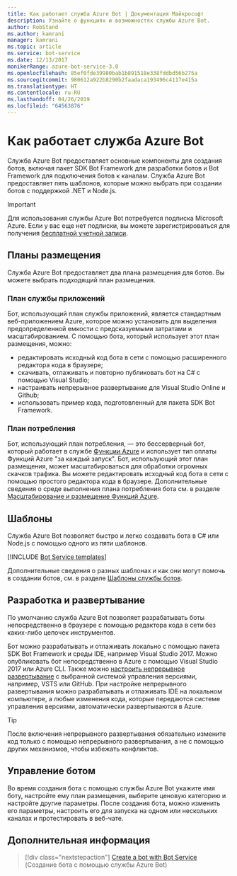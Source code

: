```yaml
---
title: Как работает служба Azure Bot | Документация Майкрософт
description: Узнайте о функциях и возможностях службы Azure Bot.
author: RobStand
ms.author: kamrani
manager: kamrani
ms.topic: article
ms.service: bot-service
ms.date: 12/13/2017
monikerRange: azure-bot-service-3.0
ms.openlocfilehash: 85ef0fde39980bab1b891518e338fddbd56b275a
ms.sourcegitcommit: 980612a922b8290b2faadaca193496c4117e415a
ms.translationtype: HT
ms.contentlocale: ru-RU
ms.lasthandoff: 04/26/2019
ms.locfileid: "64563876"
---
```

# <a name="how-bot-service-works"></a>Как работает служба Azure Bot

Служба Azure Bot предоставляет основные компоненты для создания ботов, включая пакет SDK Bot Framework для разработки ботов и Bot Framework для подключения ботов к каналам. Служба Azure Bot предоставляет пять шаблонов, которые можно выбрать при создании ботов с поддержкой .NET и Node.js.

> [!IMPORTANT]
> Для использования службы Azure Bot потребуется подписка Microsoft Azure. Если у вас еще нет подписки, вы можете зарегистрироваться для получения <a href="https://azure.microsoft.com/en-us/free/" target="_blank">бесплатной учетной записи</a>.

## <a name="hosting-plans"></a>Планы размещения
Служба Azure Bot предоставляет два плана размещения для ботов. Вы можете выбрать подходящий план размещения.

### <a name="app-service-plan"></a>План службы приложений

Бот, использующий план службы приложений, является стандартным веб-приложением Azure, которое можно установить для выделения предопределенной емкости с предсказуемыми затратами и масштабированием. С помощью бота, который использует этот план размещения, можно:

* редактировать исходный код бота в сети с помощью расширенного редактора кода в браузере;
* скачивать, отлаживать и повторно публиковать бот на C# с помощью Visual Studio;
* настраивать непрерывное развертывание для Visual Studio Online и Github;
* использовать пример кода, подготовленный для пакета SDK Bot Framework.

### <a name="consumption-plan"></a>План потребления
Бот, использующий план потребления, — это бессерверный бот, который работает в службе <a href="http://go.microsoft.com/fwlink/?linkID=747839" target="_blank">Функции Azure</a> и использует тип оплаты Функций Azure "за каждый запуск". Бот, использующий этот план размещения, может масштабироваться для обработки огромных скачков трафика. Вы можете редактировать исходный код бота в сети с помощью простого редактора кода в браузере. Дополнительные сведения о среде выполнения плана потребления бота см. в разделе <a target='_blank' href='/azure/azure-functions/functions-scale'>Масштабирование и размещение Функций Azure</a>.

## <a name="templates"></a>Шаблоны

Служба Azure Bot позволяет быстро и легко создавать бота в C# или Node.js с помощью одного из пяти шаблонов.

[!INCLUDE [Bot Service templates](~/includes/snippet-abs-templates.md)]

Дополнительные сведения о разных шаблонах и как они могут помочь в создании ботов, см. в разделе [Шаблоны службы ботов](bot-service-concept-templates.md).

## <a name="develop-and-deploy"></a>Разработка и развертывание

По умолчанию служба Azure Bot позволяет разрабатывать боты непосредственно в браузере с помощью редактора кода в сети без каких-либо цепочек инструментов. 

Бот можно разрабатывать и отлаживать локально с помощью пакета SDK Bot Framework и среды IDE, например Visual Studio 2017. Можно опубликовать бот непосредственно в Azure с помощью Visual Studio 2017 или Azure CLI. Также можно [настроить непрерывное развертывание](bot-service-continuous-deployment.md) с выбранной системой управления версиями, например, VSTS или GitHub. При настройке непрерывного развертывания можно разрабатывать и отлаживать IDE на локальном компьютере, а любые изменения кода, которые передаются системе управления версиями, автоматически развертываются в Azure.  

> [!TIP]
> После включения непрерывного развертывания обязательно измените код только с помощью непрерывного развертывания, а не с помощью других механизмов, чтобы избежать конфликтов.

## <a name="manage-your-bot"></a>Управление ботом 

Во время создания бота с помощью службы Azure Bot укажите имя боту, настройте ему план размещения, выберите ценовую категорию и настройте другие параметры. После создания бота, можно изменить его параметры, настроить его для запуска на одном или нескольких каналах и протестировать в веб-чате. 

## <a name="next-steps"></a>Дополнительная информация

> [!div class="nextstepaction"]
> [Create a bot with Bot Service](bot-service-quickstart.md) (Создание бота с помощью службы Azure Bot)